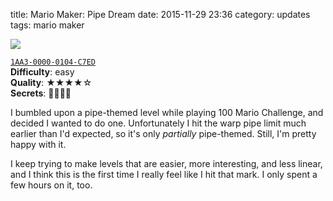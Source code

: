 title: Mario Maker: Pipe Dream
date: 2015-11-29 23:36
category: updates
tags: mario maker

<div class="prose-full-illustration">
<img src="/dev/media/mario-maker/pipe-dream.jpg">
</div>

[`1AA3-0000-0104-C7ED`](https://supermariomakerbookmark.nintendo.net/courses/1AA3-0000-0104-C7ED)  
**Difficulty**: easy  
**Quality**: ★★★★☆  
**Secrets**: 🍄🍄🍄🍄

I bumbled upon a pipe-themed level while playing 100 Mario Challenge, and decided I wanted to do one.  Unfortunately I hit the warp pipe limit much earlier than I'd expected, so it's only _partially_ pipe-themed.  Still, I'm pretty happy with it.

I keep trying to make levels that are easier, more interesting, and less linear, and I think this is the first time I really feel like I hit that mark.  I only spent a few hours on it, too.
